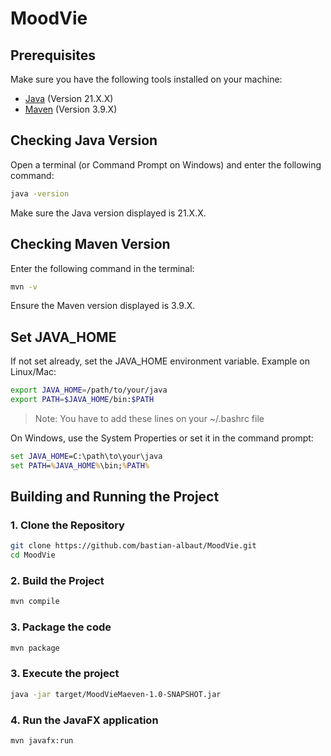 # MoodVie

## Prerequisites

Make sure you have the following tools installed on your machine:

- [Java](https://www.oracle.com/java/technologies/javase-downloads.html) (Version 21.X.X)
- [Maven](https://maven.apache.org/download.cgi) (Version 3.9.X)

## Checking Java Version

Open a terminal (or Command Prompt on Windows) and enter the following command:

```bash
java -version
```

Make sure the Java version displayed is 21.X.X.


## Checking Maven Version

Enter the following command in the terminal:

```bash
mvn -v
```

Ensure the Maven version displayed is 3.9.X.

## Set JAVA_HOME

If not set already, set the JAVA_HOME environment variable. Example on Linux/Mac:

```bash
export JAVA_HOME=/path/to/your/java
export PATH=$JAVA_HOME/bin:$PATH
```

> Note: You have to add these lines on your ~/.bashrc file

On Windows, use the System Properties or set it in the command prompt:

```cmd
set JAVA_HOME=C:\path\to\your\java
set PATH=%JAVA_HOME%\bin;%PATH%
```

## Building and Running the Project
### 1. Clone the Repository

```bash
git clone https://github.com/bastian-albaut/MoodVie.git
cd MoodVie
```

### 2. Build the Project

```bash
mvn compile
```

### 3. Package the code

```bash
mvn package
```

### 3. Execute the project

```bash
java -jar target/MoodVieMaeven-1.0-SNAPSHOT.jar
```

### 4. Run the JavaFX application

```bash
mvn javafx:run
```
